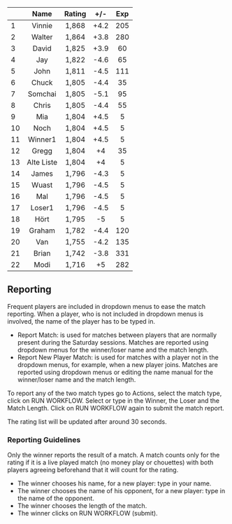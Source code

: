| |Name|Rating|+/-|Exp|
|-|:--:|:----:|:-:|:-:|
|1|Vinnie|1,868|+4.2|205|
|2|Walter|1,864|+3.8|280|
|3|David|1,825|+3.9|60|
|4|Jay|1,822|-4.6|65|
|5|John|1,811|-4.5|111|
|6|Chuck|1,805|-4.4|35|
|7|Somchai|1,805|-5.1|95|
|8|Chris|1,805|-4.4|55|
|9|Mia|1,804|+4.5|5|
|10|Noch|1,804|+4.5|5|
|11|Winner1|1,804|+4.5|5|
|12|Gregg|1,804|+4|35|
|13|Alte Liste|1,804|+4|5|
|14|James|1,796|-4.3|5|
|15|Wuast|1,796|-4.5|5|
|16|Mal|1,796|-4.5|5|
|17|Loser1|1,796|-4.5|5|
|18|Hört|1,795|-5|5|
|19|Graham|1,782|-4.4|120|
|20|Van|1,755|-4.2|135|
|21|Brian|1,742|-3.8|331|
|22|Modi|1,716|+5|282|

 

## Reporting

Frequent players are included in dropdown menus to ease the match reporting.
When a player, who is not included in dropdown menus is involved, the name of the player has to be typed in.

- Report Match:  is used for matches between players that are normally present during the Saturday sessions.
Matches are reported using dropdown menus for the winner/loser name and the match length.
- Report New Player Match:  is used for matches with a player not in the dropdown menus, for example, when a new player joins.
Matches are reported using dropdown menus or editing the name manual for the winner/loser name and the match length.

To report any of the two match types go to Actions, select the match type, click on RUN WORKFLOW.
Select or type in the Winner, the Loser and the Match Length.
Click on RUN WORKFLOW again to submit the match report.

The rating list will be updated after around 30 seconds.

### Reporting Guidelines

Only the winner reports the result of a match.
A match counts only for the rating if it is a live played match (no money play or chouettes)
with both players agreeing beforehand that it will count for the rating.

- The winner chooses his name, for a new player: type in your name.
- The winner chooses the name of his opponent, for a new player: type in the name of the opponent.
- The winner chooses the length of the match.
- The winner clicks on RUN WORKFLOW (submit).
